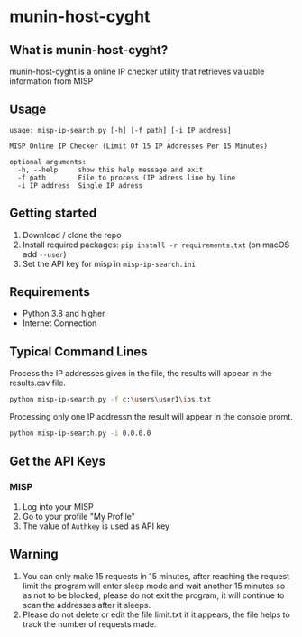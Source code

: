 # munin-host-cyght
## What is munin-host-cyght?

munin-host-cyght is a online IP checker utility that retrieves valuable information from MISP

## Usage

    usage: misp-ip-search.py [-h] [-f path] [-i IP address]

    MISP Online IP Checker (Limit Of 15 IP Addresses Per 15 Minutes)

    optional arguments:
      -h, --help     show this help message and exit
      -f path        File to process (IP adress line by line
      -i IP address  Single IP adress

## Getting started

1. Download / clone the repo
3. Install required packages: `pip install -r requirements.txt` (on macOS add `--user`)
4. Set the API key for misp in `misp-ip-search.ini`

## Requirements

- Python 3.8 and higher 
- Internet Connection

## Typical Command Lines

Process the IP addresses given in the file, the results will appear in the results.csv file.

```bash
python misp-ip-search.py -f c:\users\user1\ips.txt
```

Processing only one IP addressת the result will appear in the console promt.

```bash
python misp-ip-search.py -i 0.0.0.0
```

## Get the API Keys
### MISP 

1. Log into your MISP 
2. Go to your profile "My Profile"
3. The value of `Authkey` is used as API key

## Warning
1. You can only make 15 requests in 15 minutes, after reaching the request limit the program will enter sleep mode and wait another 15 minutes so as not to be blocked, please do not exit the program, it will continue to scan the addresses after it sleeps.
2. Please do not delete or edit the file limit.txt if it appears, the file helps to track the number of requests made.
